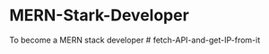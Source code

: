 # MERN-Stark-Developer
To become a MERN stack developer
#   f e t c h - A P I - a n d - g e t - I P - f r o m - i t  
 